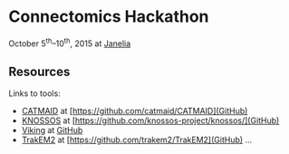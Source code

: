 # Connectomics Hackathon

October 5<sup>th</sup>&ndash;10<sup>th</sup>, 2015 at [Janelia](http://janelia.org)

## Resources

Links to tools:

* [CATMAID](http://catmaid.org) at [https://github.com/catmaid/CATMAID](GitHub)
* [KNOSSOS](http://www.knossostool.org/) at [https://github.com/knossos-project/knossos/](GitHub)
* [Viking](https://connectomes.utah.edu/) at [GitHub](https://github.com/jamesra/Viking)
* [TrakEM2](http://www.ini.uzh.ch/~acardona/trakem2.html) at [https://github.com/trakem2/TrakEM2](GitHub)
...
